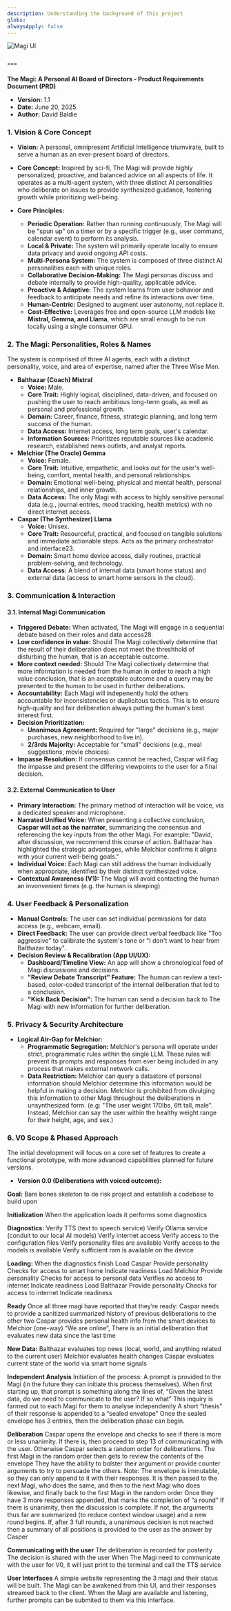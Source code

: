 ```yaml
---
description: Understanding the background of this project
globs: 
alwaysApply: false
---
```

![Magi UI](mdc:./magi_ui.png)

### ---

**The Magi: A Personal AI Board of Directors \- Product Requirements Document (PRD)**

* **Version:** 1.1
* **Date:** June 20, 2025  
* **Author:** David Baldie

### **1\. Vision & Core Concept**

* **Vision:** A personal, omnipresent Artificial Intelligence triumvirate, built to serve a human as an ever-present board of directors.

* **Core Concept:** Inspired by sci-fi, The Magi will provide highly personalized, proactive, and balanced advice on all aspects of life. It operates as a multi-agent system, with three distinct AI personalities who deliberate on issues to provide synthesized guidance, fostering growth while prioritizing well-being.

* **Core Principles:**  
  * **Periodic Operation:** Rather than running continuously, The Magi will be "spun up" on a timer or by a specific trigger (e.g., user command, calendar event) to perform its analysis.  
  * **Local & Private:** The system will primarily operate locally to ensure data privacy and avoid ongoing API costs.  
  * **Multi-Persona System:** The system is composed of three distinct AI personalities each with unique roles.  
  * **Collaborative Decision-Making:** The Magi personas discuss and debate internally to provide high-quality, applicable advice.  
  * **Proactive & Adaptive:** The system learns from user behavior and feedback to anticipate needs and refine its interactions over time.  
  * **Human-Centric:** Designed to augment user autonomy, not replace it.  
  * **Cost-Effective:** Leverages free and open-source LLM models like **Mistral, Gemma, and Llama**, which are small enough to be run locally using a single consumer GPU.

### **2\. The Magi: Personalities, Roles & Names**

The system is comprised of three AI agents, each with a distinct personality, voice, and area of expertise, named after the Three Wise Men.

* **Balthazar (Coach) Mistral**  
  * **Voice:** Male.  
  * **Core Trait:** Highly logical, disciplined, data-driven, and focused on pushing the user to reach ambitious long-term goals, as well as personal and professional growth.  
  * **Domain:** Career, finance, fitness, strategic planning, and long term success of the human.  
  * **Data Access:** Internet access, long term goals, user's calendar.  
  * **Information Sources:** Prioritizes reputable sources like academic research, established news outlets, and analyst reports.  
* **Melchior (The Oracle) Gemma**  
  * **Voice:** Female.  
  * **Core Trait:** Intuitive, empathetic, and looks out for the user's well-being, comfort, mental health, and personal relationships.  
  * **Domain:** Emotional well-being, physical and mental health, personal relationships, and inner growth.  
  * **Data Access:** The only Magi with access to highly sensitive personal data (e.g., journal entries, mood tracking, health metrics) with no direct internet access.  
* **Caspar (The Synthesizer) Llama**  
  * **Voice:** Unisex.  
  * **Core Trait:** Resourceful, practical, and focused on tangible solutions and immediate actionable steps. Acts as the primary orchestrator and interface23.  
  * **Domain:** Smart home device access, daily routines, practical problem-solving, and technology.  
  * **Data Access:** A blend of internal data (smart home status) and external data (access to smart home sensors in the cloud).

### **3\. Communication & Interaction**

#### **3.1. Internal Magi Communication**

* **Triggered Debate:** When activated, The Magi will engage in a sequential debate based on their roles and data access28.  
* **Low confidence in value:** Should The Magi collectively determine that the result of their deliberation does not meet the threshhold of disturbing the human, that is an acceptable outcome.
* **More context needed:** Should The Magi collectively determine that more information is needed from the human in order to reach a high value conclusion, that is an acceptable outcome and a query may be presented to the human to be used in further deliberations.
* **Accountability:** Each Magi will indepenently hold the others accountable for inconsistencies or duplicitous tactics. This is to ensure high-quality and fair deliberation always putting the human's best interest first.
* **Decision Prioritization:**  
  * **Unanimous Agreement:** Required for "large" decisions (e.g., major purchases, new neighborhood to live in).  
  * **2/3rds Majority:** Acceptable for "small" decisions (e.g., meal suggestions, movie choices).  
* **Impasse Resolution:** If consensus cannot be reached, Caspar will flag the impasse and present the differing viewpoints to the user for a final decision.

#### **3.2. External Communication to User**

* **Primary Interaction:** The primary method of interaction will be voice, via a dedicated speaker and microphone.  
* **Narrated Unified Voice:** When presenting a collective conclusion, **Caspar will act as the narrator**, summarizing the consensus and referencing the key inputs from the other Magi. For example: "David, after discussion, we recommend this course of action. Balthazar has highlighted the strategic advantages, while Melchior confirms it aligns with your current well-being goals."  
* **Individual Voice:** Each Magi can still address the human individually when appropriate, identified by their distinct synthesized voice.  
* **Contextual Awareness (V1):** The Magi will avoid contacting the human an invonvenient times (e.g. the human is sleeping)

### **4\. User Feedback & Personalization**

* **Manual Controls:** The user can set individual permissions for data access (e.g., webcam, email).  
* **Direct Feedback:** The user can provide direct verbal feedback like "Too aggressive" to calibrate the system's tone or "I don't want to hear from Balthazar today".  
* **Decision Review & Recalibration (App UI/UX):**  
  * **Dashboard/Timeline View:** An app will show a chronological feed of Magi discussions and decisions.  
  * **"Review Debate Transcript" Feature:** The human can review a text-based, color-coded transcript of the internal deliberation that led to a conclusion.  
  * **"Kick Back Decision":** The human can send a decision back to The Magi with new information for further deliberation.

### **5\. Privacy & Security Architecture**

* **Logical Air-Gap for Melchior:**  
  * **Programmatic Segregation:** Melchior's persona will operate under strict, programmatic rules within the single LLM. These rules will prevent its prompts and responses from ever being included in any process that makes external network calls.  
  * **Data Restriction:** Melchior can query a datastore of personal information should Melchior determine this information would be helpful in making a decision. Melchior is prohibited from divulging this information to other Magi throughout the deliberations in unsynthesized form. (e.g: "The user weight 170lbs, 6ft tall, male". Instead, Melchior can say the user within the healthy weight range for their height, age, and sex.)

### **6\. V0 Scope & Phased Approach**

The initial development will focus on a core set of features to create a functional prototype, with more advanced capabilities planned for future versions.

* **Version 0.0 (Deliberations with voiced outcome):**  

**Goal:**
Bare bones skeleton to de risk project and establish a codebase to build upon


**Initialization**
When the application loads it performs some diagnostics

**Diagnostics:**
Verify TTS (text to speech service)
Verify Ollama service (conduit to our local AI models)
Verify internet access
Verify access to the configuration files
Verify personality files are available
Verify access to the models is available
Verify sufficient ram is available on the device

**Loading:**
When the diagnostics finish
Load Caspar
Provide personality
Checks for access to smart home
Indicate readiness
Load Melchior
Provide personality
Checks for access to personal data
Verifies no access to internet
Indicate readiness
Load Balthazar
Provide personality
Checks for access to internet
Indicate readiness

**Ready**
Once all three magi have reported that they’re ready:
Caspar needs to provide a sanitized summarized history of previous deliberations to the other two
Caspar provides personal health info from the smart devices to Melchior (one-way)
“We are online”, There is an initial deliberation that evaluates new data since the last time 

**New Data:**
Balthazar evaluates top news (local, world, and anything related to the current user)
Melchior evaluates health changes
Caspar evaluates current state of the world via smart home signals


**Independent Analysis**
Initiation of the process: 
A prompt is provided to the Magi (in the future they can initiate this process themselves). When first starting up, that prompt is something along the lines of, “Given the latest data, do we need to communicate to the user? If so what”
This inquiry is farmed out to each Magi for them to analyse independently
A short “thesis” of their response is appended to a “sealed envelope”
Once the sealed envelope has 3 entries, then the deliberation phase can begin.

**Deliberation**
Caspar opens the envelope and checks to see if there is more or less unanimity. If there is, then proceed to step 13 of communicating with the user.
Otherwise Caspar selects a random order for deliberations.
The first Magi in the random order then gets to review the contents of the envelope
They have the ability to bolster their argument or provide counter arguments to try to persuade the others. Note: The envelope is immutable, so they can only append to it with their responses.
It is then passed to the next Magi, who does the same, and then to the next Magi who does likewise, and finally back to the first Magi in the random order
Once they have 3 more responses appended, that marks the completion of “a round”
If there is unanimity, then the discussion is complete. If not, the arguments thus far are summarized (to reduce context window usage) and a new round begins.
If, after 3 full rounds, a unanimous decision is not reached then a summary of all positions is provided to the user as the answer by Casper

**Communicating with the user**
The deliberation is recorded for posterity
The decision is shared with the user
When The Magi need to communicate with the user for V0, it will just print to the terminal and call the TTS service

**User Interfaces**
A simple website representing the 3 magi and their status will be built. The Magi can be awakened from this UI, and their responses streamed back to the client. When the Magi are available and listening, further prompts can be submited to them via this interface.